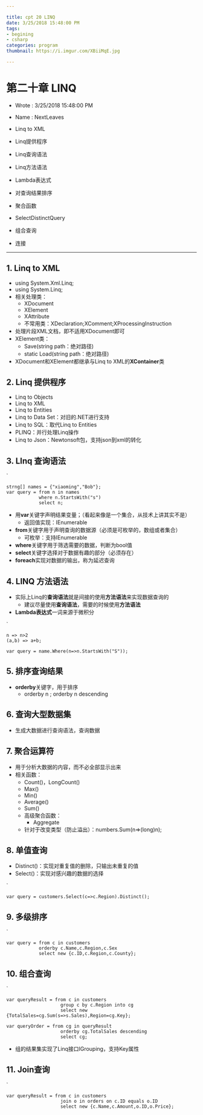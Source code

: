 ```yaml
---

title: cpt 20 LINQ
date: 3/25/2018 15:48:00 PM 
tags:
- begining
- csharp
categories: program
thumbnail: https://i.imgur.com/XBiiMqE.jpg

---
```


# 第二十章 LINQ #

* Wrote : 3/25/2018 15:48:00 PM 
* Name  : NextLeaves

* Linq to XML
* Linq提供程序
* Linq查询语法
* Linq方法语法
* Lambda表达式
* 对查询结果排序
* 聚合函数
* SelectDistinctQuery
* 组合查询
* 连接

---

## 1. Linq to XML ##

* using System.Xml.Linq;
* using System.Linq;
* 相关处理类：
	* XDocument
	* XElement
	* XAttribute
	* 不常用类：XDeclaration;XComment;XProcessingInstruction
* 处理片段XML文档，即不适用XDocument即可
* XElement类：
	* Save(string path：绝对路径)
	* static Load(string path：绝对路径)
* XDocument和XElement都继承与Linq to XML的**XContainer**类

## 2. Linq 提供程序 ##

* Linq to Objects
* Linq to XML
* Linq to Entities
* Linq to Data Set：对旧的.NET进行支持
* Linq to SQL：取代Linq to Entities
* PLINQ：并行处理Linq操作
* Linq to Json：Newtonsoft包，支持json到xml的转化

## 3. LInq 查询语法 ##

`

	strng[] names = {"xiaoming","Bob"};
	var query = from n in names
				where n.StartsWith("s")
				select n;
				
* 用**var**关键字声明结果变量；（看起来像是一个集合，从技术上讲其实不是）
	* 返回值实现：IEnumerable<T>
* **from**关键字用于声明查询的数据源（必须是可枚举的，数组或者集合）
	* 可枚举：支持IEnumerable
* **where**关键字用于筛选需要的数据，判断为bool值
* **select**关键字选择对于数据有趣的部分（必须存在）
* **foreach**实现对数据的输出，称为延迟查询

## 4. LINQ 方法语法 ##

* 实际上Linq的**查询语法**就是间接的使用**方法语法**来实现数据查询的
	* 建议尽量使用**查询语法**，需要的时候使用**方法语法**
* **Lambda表达式**一词来源于微积分

`

	n => n>2
	(a,b) => a+b;
	
	var query = name.Where(n=>n.StartsWith("S"));
	
## 5. 排序查询结果 ##

* **orderby**关键字，用于排序
	* orderby n ; orderby n descending

## 6. 查询大型数据集 ##

* 生成大数据进行查询语法，查询数据

## 7. 聚合运算符 ##

* 用于分析大数据的内容，而不必全部显示出来
* 相关函数：
	* Count()，LongCount()
	* Max()
	* Min()
	* Average()
	* Sum()
	* 高级聚合函数：
		* Aggregate
	* 针对于改变类型（防止溢出）：numbers.Sum(n=>(long)n);

## 8. 单值查询 ##

* Distinct()：实现对重复值的删除，只输出未重复的值
* Select()：实现对感兴趣的数据的选择

`

	var query = customers.Select(c=>c.Region).Distinct();
	
## 9. 多级排序 ##

`

	var query = from c in customers
				orderby c.Name,c.Region,c.Sex
				select new {c.ID,c.Region,c.County};
				
## 10. 组合查询 ##

`

	var queryResult = from c in customers
						group c by c.Region into cg
						select new {TotalSales=cg.Sum(s=>s.Sales),Region=cg.Key};
						
	var queryOrder = from cg in queryResult
						orderby cg.TotalSales descending
						select cg;
						
* 组的结果集实现了Linq接口IGrouping，支持Key属性

## 11. Join查询 ##

`

	var queryResult = from c in customers
						join o in orders on c.ID equals o.ID
						select new {c.Name,c.Amount,o.ID,o.Price};